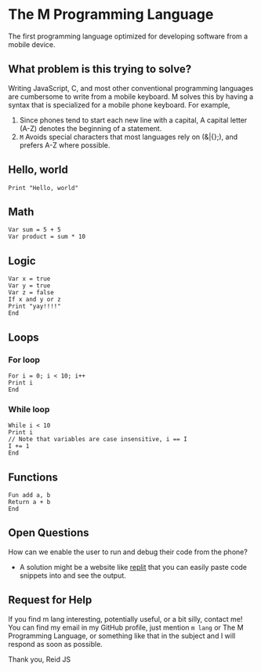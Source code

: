 # The M Programming Language
The first programming language optimized for developing software from a mobile device. 

## What problem is this trying to solve?
Writing JavaScript, C, and most other conventional programming languages are cumbersome to write from a mobile keyboard. M solves this by having a syntax that is specialized for a mobile phone keyboard. For example, 
1. Since phones tend to start each new line with a capital, A capital letter (A-Z) denotes the beginning of a statement. 
2. `M` Avoids special characters that most languages rely on (&|{};), and prefers A-Z where possible. 

## Hello, world
```
Print "Hello, world"
```

## Math
```
Var sum = 5 + 5
Var product = sum * 10
```

## Logic
```
Var x = true
Var y = true
Var z = false
If x and y or z
Print "yay!!!!"
End
```

## Loops
### For loop
```
For i = 0; i < 10; i++
Print i
End
```
### While loop
```
While i < 10
Print i
// Note that variables are case insensitive, i == I
I += 1
End
```

## Functions
```
Fun add a, b
Return a + b
End
```

## Open Questions
How can we enable the user to run and debug their code from the phone?
  - A solution might be a website like [replit](https://replit.com/) that you can easily paste code snippets into and see the output. 


## Request for Help
If you find m lang interesting, potentially useful, or a bit silly, contact me! You can find my email in my GitHub profile, just mention `m lang` or The M Programming Language, or something like that in the subject and I will respond as soon as possible. 

Thank you,
Reid JS
